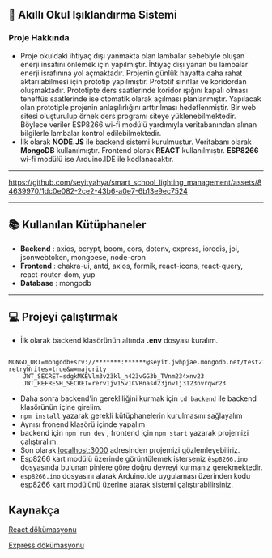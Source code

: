 ## 🏫 Akıllı Okul Işıklandırma Sistemi

### Proje Hakkında

* Proje okuldaki ihtiyaç dışı yanmakta olan lambalar sebebiyle oluşan enerji insafını önlemek için yapılmıştır. İhtiyaç dışı yanan bu lambalar enerji israfınına yol açmaktadır. Projenin günlük hayatta daha rahat aktarılabilmesi için prototip yapılmıştır. Prototif sınıflar ve koridordan oluşmaktadır. Prototipte ders saatlerinde koridor ışığını kapalı olması teneffüs saatlerinde ise otomatik olarak açılması planlanmıştır. Yapılacak olan prototiple projenin anlaşılırlığını arttırılması hedeflenmiştir. Bir web sitesi oluşturulup örnek ders programı siteye yüklenebilmektedir. Böylece veriler ESP8266 wi-fi modülü yardımıyla veritabanından alınan bilgilerle lambalar kontrol edilebilmektedir.
*  İlk olarak __NODE.JS__ ile backend sistemi kurulmuştur. Veritabanı olarak __MongoDB__ kullanılmıştır. Frontend olarak __REACT__ kullanılmıştır. __ESP8266__ wi-fi modülü ise Arduino.IDE ile kodlanacaktır.

-----------

https://github.com/seyityahya/smart_school_lighting_management/assets/84639970/1dc0e082-2ce2-43b6-a0e7-6b13e9ec7524

-----------

## 📚 Kullanılan Kütüphaneler
- **Backend** : axios, bcrypt, boom, cors, dotenv, express, ioredis, joi, jsonwebtoken, mongoese, node-cron
- **Frontend** : chakra-ui, antd, axios, formik, react-icons, react-query, react-router-dom, yup
- **Database** : mongodb

------------

## 💻 Projeyi çalıştırmak
- İlk olarak backend klasörünün altında **.env** dosyası kuralım.
```
    MONGO_URI=mongodb+srv://*******:******@seyit.jwhpjae.mongodb.net/test2?retryWrites=true&w=majority
    JWT_SECRET=sdgkMKEVlm3v23kl_n423vGG3b_TVnm234xnv23
    JWT_REFRESH_SECRET=rerv1jv15v1CVBnasd23jnv1j3123nvrqwr23
```
- Daha sonra backend'in gerekliliğini kurmak için ```cd backend``` ile backend klasörünün içine girelim.
- ```npm install``` yazarak gerekli kütüphanelerin kurulmasını sağlayalım
- Aynısı fronend klasörü içinde yapalım
- backend için ```npm run dev``` , frontend için ```npm start``` yazarak projemizi çalıştıralım.
- Son olarak [localhost:3000](http://localhost:3000/) adresinden projemizi gözlemleyebiliriz.
-  Esp8266 kart modülü üzerinde görüntülemek isterseniz ```èsp8266.ino``` dosyasında bulunan pinlere göre doğru devreyi kurmanız gerekmektedir.
- ```esp8266.ino``` dosyasını alarak Arduino.ide uygulaması üzerinden kodu esp8266 kart modülünü üzerine atarak sistemi çalıştırabilirsiniz.

## Kaynakça

[React dökümasyonu](https://reactjs.org/)

[Express dökümasyonu](https://expressjs.com/)
